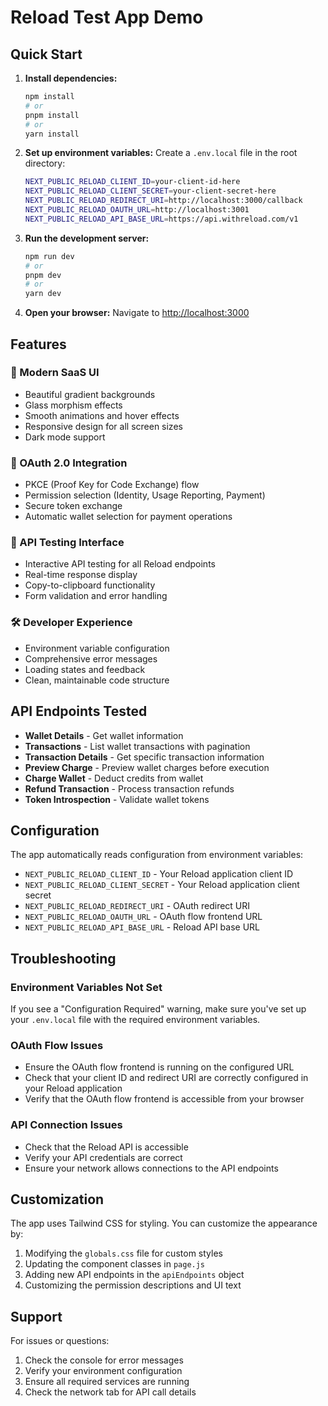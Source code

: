 # Reload Test App Demo

## Quick Start

1. **Install dependencies:**
   ```bash
   npm install
   # or
   pnpm install
   # or
   yarn install
   ```

2. **Set up environment variables:**
   Create a `.env.local` file in the root directory:
   ```bash
   NEXT_PUBLIC_RELOAD_CLIENT_ID=your-client-id-here
   NEXT_PUBLIC_RELOAD_CLIENT_SECRET=your-client-secret-here
   NEXT_PUBLIC_RELOAD_REDIRECT_URI=http://localhost:3000/callback
   NEXT_PUBLIC_RELOAD_OAUTH_URL=http://localhost:3001
   NEXT_PUBLIC_RELOAD_API_BASE_URL=https://api.withreload.com/v1
   ```

3. **Run the development server:**
   ```bash
   npm run dev
   # or
   pnpm dev
   # or
   yarn dev
   ```

4. **Open your browser:**
   Navigate to [http://localhost:3000](http://localhost:3000)

## Features

### 🎨 Modern SaaS UI
- Beautiful gradient backgrounds
- Glass morphism effects
- Smooth animations and hover effects
- Responsive design for all screen sizes
- Dark mode support

### 🔐 OAuth 2.0 Integration
- PKCE (Proof Key for Code Exchange) flow
- Permission selection (Identity, Usage Reporting, Payment)
- Secure token exchange
- Automatic wallet selection for payment operations

### 🧪 API Testing Interface
- Interactive API testing for all Reload endpoints
- Real-time response display
- Copy-to-clipboard functionality
- Form validation and error handling

### 🛠️ Developer Experience
- Environment variable configuration
- Comprehensive error messages
- Loading states and feedback
- Clean, maintainable code structure

## API Endpoints Tested

- **Wallet Details** - Get wallet information
- **Transactions** - List wallet transactions with pagination
- **Transaction Details** - Get specific transaction information
- **Preview Charge** - Preview wallet charges before execution
- **Charge Wallet** - Deduct credits from wallet
- **Refund Transaction** - Process transaction refunds
- **Token Introspection** - Validate wallet tokens

## Configuration

The app automatically reads configuration from environment variables:

- `NEXT_PUBLIC_RELOAD_CLIENT_ID` - Your Reload application client ID
- `NEXT_PUBLIC_RELOAD_CLIENT_SECRET` - Your Reload application client secret
- `NEXT_PUBLIC_RELOAD_REDIRECT_URI` - OAuth redirect URI
- `NEXT_PUBLIC_RELOAD_OAUTH_URL` - OAuth flow frontend URL
- `NEXT_PUBLIC_RELOAD_API_BASE_URL` - Reload API base URL

## Troubleshooting

### Environment Variables Not Set
If you see a "Configuration Required" warning, make sure you've set up your `.env.local` file with the required environment variables.

### OAuth Flow Issues
- Ensure the OAuth flow frontend is running on the configured URL
- Check that your client ID and redirect URI are correctly configured in your Reload application
- Verify that the OAuth flow frontend is accessible from your browser

### API Connection Issues
- Check that the Reload API is accessible
- Verify your API credentials are correct
- Ensure your network allows connections to the API endpoints

## Customization

The app uses Tailwind CSS for styling. You can customize the appearance by:

1. Modifying the `globals.css` file for custom styles
2. Updating the component classes in `page.js`
3. Adding new API endpoints in the `apiEndpoints` object
4. Customizing the permission descriptions and UI text

## Support

For issues or questions:
1. Check the console for error messages
2. Verify your environment configuration
3. Ensure all required services are running
4. Check the network tab for API call details
